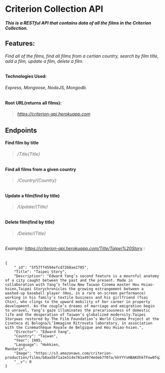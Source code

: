 # **Criterion Collection API**

##### This is a RESTful API that contains data of all the films in the Criterion Collection.

## Features:

###### Find all of the films, find all films from a certian country, search by film title, add a film, update a film, delete a film.

#### Technologies Used:

###### Express, Mongoose, NodeJS, Mongodb.

#### Root URL(returns all films):

> ###### https://criterion-api.herokuapp.com

## Endpoints


#### Find film by title

> ###### /Title{Title}


#### Find all films from a given country

> ###### /Country/{Country}

#### Update a film(find by title)

> ###### /Update/{Title}

#### Delete film(find by title)

> ###### /Delete/{Title}


###### Example: https://criterion-api.herokuapp.com/Title/Taipei%20Story :

```
{
    "_id": "5f57ff4594efcd7260ae2705",
    "Title": "Taipei Story",
    "Description": "Edward Yang’s second feature is a mournful anatomy of a city caught between the past and the present. Made in collaboration with Yang’s fellow New Taiwan Cinema master Hou Hsiao-hsien,Taipei Storychronicles the growing estrangement between a washed-up baseball player (Hou, in a rare on-screen performance) working in his family’s textile business and his girlfriend (Tsai Chin), who clings to the upward mobility of her career in property development. As the couple’s dreams of marriage and emigration begin to unravel, Yang’s gaze illuminates the precariousness of domestic life and the desperation of Taiwan’s globalized modernity.Taipei Storywas restored by The Film Foundation’s World Cinema Project at the Cineteca di Bologna/L’Immagine Ritrovata laboratory, in association with the Cinémathèque Royale de Belgique and Hou Hsiao-hsien.",
    "Director": "Edward Yang",
    "Country": "Taiwan",
    "Year": 1985,
    "Language": "Hokkien,                                          Mandarin",
    "Image": "https://s3.amazonaws.com/criterion-production/films/b8aa5bf1a2e514e781a4974edeb7f07a/khYYYxHBAKOhkTFow0fq2YBsI73A0F_large.jpg",
    "__v": 0
}

```
